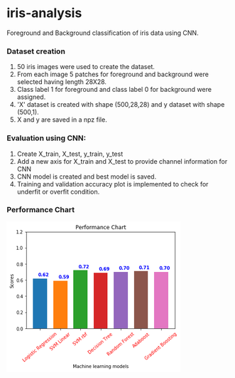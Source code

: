 # iris-analysis
Foreground and Background classification of iris data using CNN.

### Dataset creation

1. 50 iris images were used to create the dataset. 
2. From each image 5 patches for foreground and background were selected having length 28X28.
3. Class label 1 for foreground and class label 0 for background were assigned.
4. 'X' dataset is created with shape (500,28,28) and y dataset with shape (500,1).
5. X and y are saved in a npz file.  

### Evaluation using CNN:
1. Create X_train, X_test, y_train, y_test 
2. Add a new axis for X_train and X_test to provide channel information for CNN
3. CNN model is created and best model is saved.
4. Training and validation accuracy plot is implemented to check for underfit or overfit condition.

### Performance Chart 

![alt text](https://github.com/anurooprtj/machine-learning-model-evaluation-iris/blob/master/model_comparison_chart.png)


